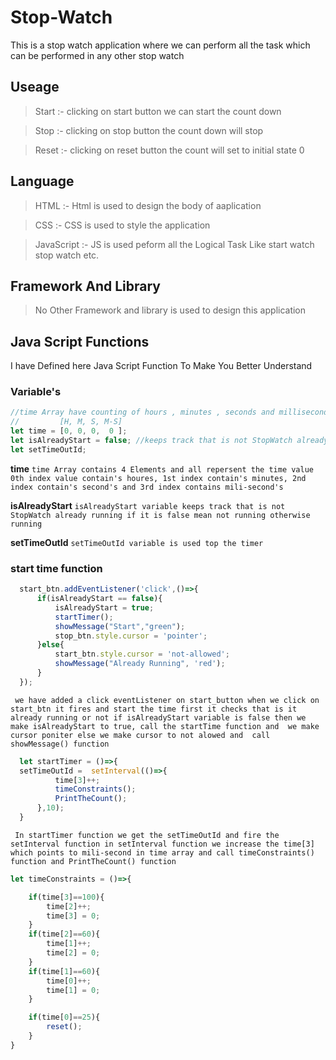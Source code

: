 # Stop-Watch
This is a stop watch application where we can perform all the task which can be performed in any other stop watch

  ## Useage
  > Start :- clicking on start button we can start the count down 

  > Stop  :- clicking on stop button the count down will stop
  
  > Reset :- clicking on reset button the count will set to initial state 0 
 
 ## Language
  > HTML       :- Html is used to design the body of aaplication
  
  > CSS        :- CSS is used to style the application
  
  > JavaScript :- JS is used peform all the Logical Task Like start watch stop watch etc.
 
 ## Framework And Library
 >No Other Framework and library is used to design this application

 ## Java Script Functions
 I have Defined here Java Script Function To Make You Better Understand
 
 ### Variable's
 ``` js
 //time Array have counting of hours , minutes , seconds and milliseconds
//         [H, M, S, M-S]
let time = [0, 0, 0,  0 ];
let isAlreadyStart = false; //keeps track that is not StopWatch already running
let setTimeOutId;
```

**time** 
`time Array contains 4 Elements and all repersent the time value 0th index value contain's houres, 1st index contain's minutes, 2nd index contain's second's and 3rd index contains mili-second's`

**isAlreadyStart**
`isAlreadyStart variable keeps track that is not StopWatch already running if it is false mean not running otherwise running`

**setTimeOutId**
`setTimeOutId variable is used top the timer`

### start time function

``` js
  start_btn.addEventListener('click',()=>{
      if(isAlreadyStart == false){
          isAlreadyStart = true;
          startTimer();
          showMessage("Start","green");
          stop_btn.style.cursor = 'pointer';
      }else{
          start_btn.style.cursor = 'not-allowed';
          showMessage("Already Running", 'red');
      }
  });
```
` we have added a click eventListener on start_button when we click on start_btn it fires and start the time first it checks that is it already running or not if isAlreadyStart variable is false then we make isAlreadyStart to true, call the startTime function and  we make cursor poniter else we make cursor to not alowed and 
call showMessage() function`

``` js
  let startTimer = ()=>{
  setTimeOutId =  setInterval(()=>{
          time[3]++;
          timeConstraints();
          PrintTheCount();
      },10);
  }
```

` In startTimer function we get the setTimeOutId and fire the setInterval function in setInterval function we increase the time[3] which points to mili-second in time array and call timeConstraints() function and PrintTheCount() function`

``` js
let timeConstraints = ()=>{

    if(time[3]==100){ 
        time[2]++;
        time[3] = 0;
    }
    if(time[2]==60){
        time[1]++;
        time[2] = 0;
    }
    if(time[1]==60){
        time[0]++;
        time[1] = 0;
    }

    if(time[0]==25){
        reset();
    }
}
```

